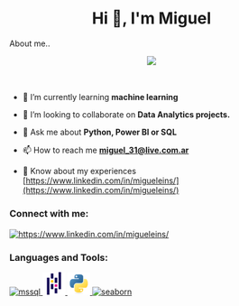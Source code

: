 <h1 align="center">Hi 👋, I'm Miguel</h1>

<!--  -->About me..
<p align="center">
 <a href="https://github.com/DenverCoder1/readme-typing-svg"><img src="https://readme-typing-svg.herokuapp.com?font=Time+New+Roman&color=cyan&size=25&center=true&vCenter=true&width=600&height=100&lines=Miguel+Ángel+Osorio+Apraez...;Industrial+Engineer,;A+Passionate+Data+Analyst,;Active+Learner/Researcher,;Love+to+learn+new+stuffs+:)"></a>
 </p>


 <br>

- 🌱 I’m currently learning **machine learning**

- 👯 I’m looking to collaborate on **Data Analytics projects.**

- 💬 Ask me about **Python, Power BI or SQL**

- 📫 How to reach me **miguel_31@live.com.ar**

- 📄 Know about my experiences [https://www.linkedin.com/in/migueleins/](https://www.linkedin.com/in/migueleins/)


<h3 align="left">Connect with me:</h3>
<p align="left">
<a href="https://linkedin.com/in/https://www.linkedin.com/in/migueleins/" target="blank"><img align="center" src="https://raw.githubusercontent.com/rahuldkjain/github-profile-readme-generator/master/src/images/icons/Social/linked-in-alt.svg" alt="https://www.linkedin.com/in/migueleins/" height="30" width="40" /></a>
</p>

<h3 align="left">Languages and Tools:</h3>
<p align="left"> <a href="https://www.microsoft.com/en-us/sql-server" target="_blank" rel="noreferrer"> <img src="https://www.svgrepo.com/show/303229/microsoft-sql-server-logo.svg" alt="mssql" width="40" height="40"/> </a> <a href="https://pandas.pydata.org/" target="_blank" rel="noreferrer"> <img src="https://raw.githubusercontent.com/devicons/devicon/2ae2a900d2f041da66e950e4d48052658d850630/icons/pandas/pandas-original.svg" alt="pandas" width="40" height="40"/> </a> <a href="https://www.python.org" target="_blank" rel="noreferrer"> <img src="https://raw.githubusercontent.com/devicons/devicon/master/icons/python/python-original.svg" alt="python" width="40" height="40"/> </a> <a href="https://seaborn.pydata.org/" target="_blank" rel="noreferrer"> <img src="https://seaborn.pydata.org/_images/logo-mark-lightbg.svg" alt="seaborn" width="40" height="40"/> </a> </p>
